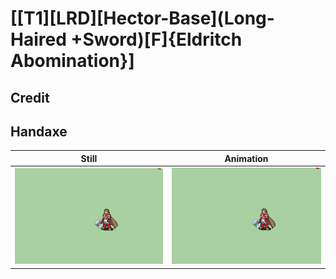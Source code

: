# [\[T1\]\[LRD\]\[Hector-Base\]\(Long-Haired +Sword\)\[F\]{Eldritch Abomination}]

## Credit


	
## Handaxe

| Still | Animation |
| :---: | :-------: |
| ![Handaxe still](./Handaxe_000.png) | ![Handaxe animation](./Handaxe.gif) |
